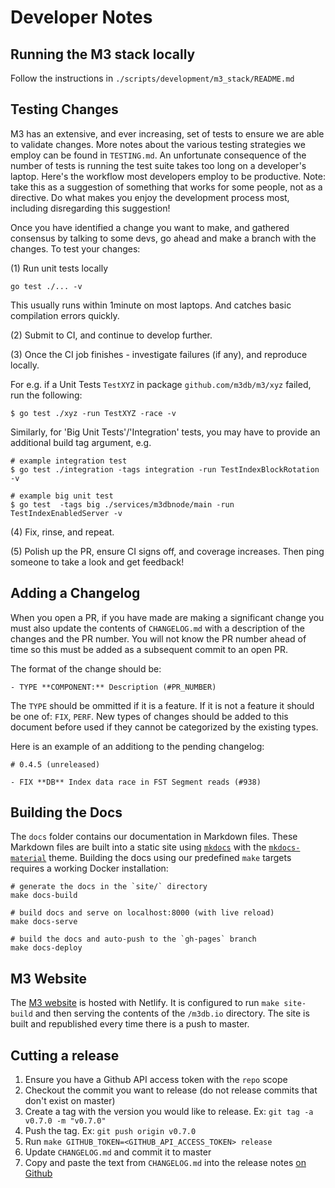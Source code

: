 # Developer Notes

## Running the M3 stack locally

Follow the instructions in `./scripts/development/m3_stack/README.md`

## Testing Changes

M3 has an extensive, and ever increasing, set of tests to ensure we are able to validate changes. More notes about the various testing strategies we employ can be found in `TESTING.md`. An unfortunate consequence of the number of tests is running the test suite takes too long on a developer's laptop. Here's the workflow most developers employ to be productive. Note: take this as a suggestion of something that works for some people, not as a directive. Do what makes you enjoy the development process most, including disregarding this suggestion!

Once you have identified a change you want to make, and gathered consensus by talking to some devs, go ahead and make a branch with the changes. To test your changes:

(1) Run unit tests locally
```
go test ./... -v
```

This usually runs within 1minute on most laptops. And catches basic compilation errors quickly.

(2) Submit to CI, and continue to develop further.

(3) Once the CI job finishes - investigate failures (if any), and reproduce locally.

For e.g. if a Unit Tests `TestXYZ` in package `github.com/m3db/m3/xyz` failed, run the following:

```
$ go test ./xyz -run TestXYZ -race -v
```

Similarly, for 'Big Unit Tests'/'Integration' tests, you may have to provide an additional build tag argument, e.g.

```
# example integration test
$ go test ./integration -tags integration -run TestIndexBlockRotation -v

# example big unit test
$ go test  -tags big ./services/m3dbnode/main -run TestIndexEnabledServer -v
```

(4) Fix, rinse, and repeat.

(5) Polish up the PR, ensure CI signs off, and coverage increases. Then ping someone to take a look and get feedback!

## Adding a Changelog

When you open a PR, if you have made are making a significant change you must also update the contents of `CHANGELOG.md` with a description of the changes and the PR number.  You will not know the PR number ahead of time so this must be added as a subsequent commit to an open PR.

The format of the change should be:
```
- TYPE **COMPONENT:** Description (#PR_NUMBER)
```

The `TYPE` should be ommitted if it is a feature.  If it is not a feature it should be one of: `FIX`, `PERF`.  New types of changes should be added to this document before used if they cannot be categorized by the existing types.

Here is an example of an additiong to the pending changelog:

```
# 0.4.5 (unreleased)

- FIX **DB** Index data race in FST Segment reads (#938)
```

## Building the Docs

The `docs` folder contains our documentation in Markdown files. These Markdown files are built into a static site using
[`mkdocs`](https://www.mkdocs.org/) with the [`mkdocs-material`](https://squidfunk.github.io/mkdocs-material/) theme.
Building the docs using our predefined `make` targets requires a working Docker installation:

```
# generate the docs in the `site/` directory
make docs-build

# build docs and serve on localhost:8000 (with live reload)
make docs-serve

# build the docs and auto-push to the `gh-pages` branch
make docs-deploy
```

## M3 Website

The [M3 website](https://m3db.io/) is hosted with Netlify. It is configured to run `make site-build` and then serving the contents of the `/m3db.io` directory. The site is built and republished every time
there is a push to master.

## Cutting a release

1. Ensure you have a Github API access token with the `repo` scope
2. Checkout the commit you want to release (do not release commits that don't exist on master)
3. Create a tag with the version you would like to release. Ex: `git tag -a v0.7.0 -m "v0.7.0"`
4. Push the tag. Ex: `git push origin v0.7.0`
5. Run `make GITHUB_TOKEN=<GITHUB_API_ACCESS_TOKEN> release`
6. Update `CHANGELOG.md` and commit it to master
7. Copy and paste the text from `CHANGELOG.md` into the release notes [on Github](https://github.com/m3db/m3/releases)
